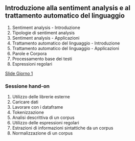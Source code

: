## Introduzione alla sentiment analysis e al trattamento automatico del linguaggio
1. Sentiment analysis - Introduzione
2. Tipologie di sentiment analysis
3. Sentiment analysis - Applicazioni
4. Trattamento automatico del linguaggio - Introduzione
5. Trattamento automatico del linguaggio - Applicazioni
6. Parole e Corpora
7. Processamento base dei testi
8. Espressioni regolari

[Slide Giorno 1](https://docs.google.com/presentation/d/1uDcHnvbvM4QGHYkKPKRFSmy1EH5GI8tDRoWn_UMGC9w/edit?usp=sharing)

### Sessione hand-on
1. Utilizzo delle librerie esterne
2. Caricare dati
3. Lavorare con i dataframe
4. Tokenizzazione
5. Analisi descrittiva di un corpus
6. Utilizzo delle espressioni regolari
7. Estrazioni di informazioni sintattiche da un corpus
8. Normalizzazione di un corpus
